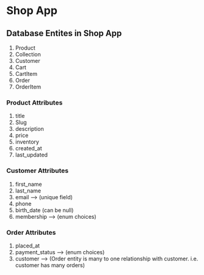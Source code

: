 # Shop App

## Database Entites in Shop App
1. Product
2. Collection
3. Customer
4. Cart
5. CartItem
6. Order
7. OrderItem

### Product Attributes
1. title 
2. Slug
3. description
4. price
5. inventory
6. created_at
7. last_updated

### Customer Attributes
1. first_name
2. last_name
3. email --> (unique field)
4. phone
5. birth_date (can be null)
6. membership --> (enum choices)

### Order Attributes
1. placed_at
2. payment_status --> (enum choices)
3. customer --> (Order entity is many to one relationship with customer. i.e. customer has many orders)